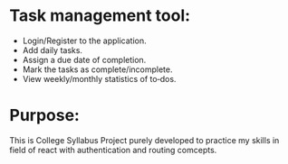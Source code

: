 # Task management tool: 
 - Login/Register to the application.
 -  Add daily tasks.
 -  Assign a due date of completion.
 -  Mark the tasks as complete/incomplete.
 -  View weekly/monthly statistics of to‐dos.
# Purpose:
   This is College Syllabus Project purely developed to practice my skills in field of react with authentication and routing comcepts.
